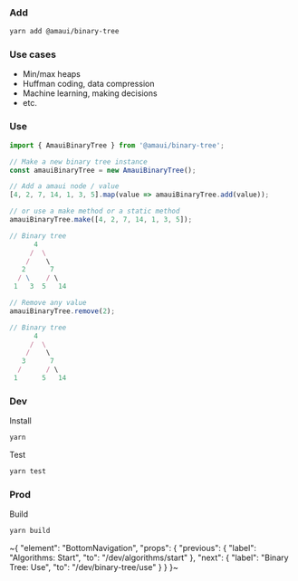 
### Add

```bash
yarn add @amaui/binary-tree
```

### Use cases
- Min/max heaps
- Huffman coding, data compression
- Machine learning, making decisions
- etc.

### Use

```javascript
import { AmauiBinaryTree } from '@amaui/binary-tree';

// Make a new binary tree instance
const amauiBinaryTree = new AmauiBinaryTree();

// Add a amaui node / value
[4, 2, 7, 14, 1, 3, 5].map(value => amauiBinaryTree.add(value));

// or use a make method or a static method
amauiBinaryTree.make([4, 2, 7, 14, 1, 3, 5]);

// Binary tree
      4
     /  \
    /    \
   2      7
  / \    / \
 1   3  5   14

// Remove any value
amauiBinaryTree.remove(2);

// Binary tree
      4
     /  \
    /    \
   3      7
  /      / \
 1      5   14
```

### Dev

Install

```bash
yarn
```

Test

```bash
yarn test
```

### Prod

Build

```bash
yarn build
```

~{
  "element": "BottomNavigation",
  "props": {
    "previous": {
      "label": "Algorithms: Start",
      "to": "/dev/algorithms/start"
    },
    "next": {
      "label": "Binary Tree: Use",
      "to": "/dev/binary-tree/use"
    }
  }
}~
